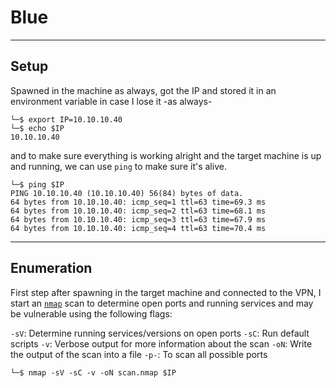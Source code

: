 # Blue

---

## Setup

Spawned in the machine as always, got the IP and stored it in an environment variable in case I lose it -as always-

```shell
└─$ export IP=10.10.10.40
└─$ echo $IP
10.10.10.40
```

and to make sure everything is working alright and the target machine is up and running, we can use `ping` to make sure it's alive.

```shell
└─$ ping $IP
PING 10.10.10.40 (10.10.10.40) 56(84) bytes of data.
64 bytes from 10.10.10.40: icmp_seq=1 ttl=63 time=69.3 ms
64 bytes from 10.10.10.40: icmp_seq=2 ttl=63 time=68.1 ms
64 bytes from 10.10.10.40: icmp_seq=3 ttl=63 time=67.9 ms
64 bytes from 10.10.10.40: icmp_seq=4 ttl=63 time=70.4 ms
```

---

## Enumeration

First step after spawning in the target machine and connected to the VPN, I start an [`nmap`](https://nmap.org) scan to determine open ports and running services and may be vulnerable using the following flags:

`-sV`: Determine running services/versions on open ports
`-sC`: Run default scripts
`-v`: Verbose output for more information about the scan
`-oN`: Write the output of the scan into a file
`-p-`: To scan all possible ports

``` shell
└─$ nmap -sV -sC -v -oN scan.nmap $IP
```
